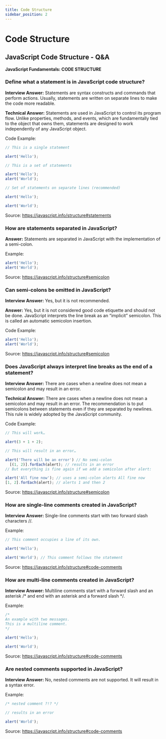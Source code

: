 ```yaml
---
title: Code Structure
sidebar_position: 2
---
```


# Code Structure

## JavaScript Code Structure - Q&A

**JavaScript Fundamentals: CODE STRUCTURE**

### Define what a statement is in JavaScript code structure?

**Interview Answer:** Statements are syntax constructs and commands that perform actions. Usually, statements are written on separate lines to make the code more readable.

**Technical Answer:** Statements are used in JavaScript to control its program flow. Unlike properties, methods, and events, which are fundamentally tied to the object that owns them, statements are designed to work independently of any JavaScript object.

Code Example:

```js
// This is a single statement

alert('Hello');

// This is a set of statements

alert('Hello');
alert('World');

// Set of statements on separate lines (recommended)

alert('Hello');

alert('World');
```

Source: <https://javascript.info/structure#statements>

### How are statements separated in JavaScript?

**Answer:** Statements are separated in JavaScript with the implementation of a semi-colon.

Example:

```js
alert('Hello');
alert('World');
```

Source: <https://javascript.info/structure#semicolon>

### Can semi-colons be omitted in JavaScript?

**Interview Answer:** Yes, but it is not recommended.

**Answer:** Yes, but it is not considered good code etiquette and should not be done. JavaScript interprets the line break as an “implicit” semicolon. This is called an automatic semicolon insertion.

Code Example:

```js
alert('Hello');
alert('World');
```

Source: <https://javascript.info/structure#semicolon>

### Does JavaScript always interpret line breaks as the end of a statement?

**Interview Answer:** There are cases when a newline does not mean a semicolon and may result in an error.

**Technical Answer:** There are cases when a newline does not mean a semicolon and may result in an error. The recommendation is to put semicolons between statements even if they are separated by newlines. This rule is widely adopted by the JavaScript community.

Code Example:

```js
// This will work…

alert(3 + 1 + 2);

// This will result in an error…

alert('There will be an error') // No semi-colon
  [(1, 2)].forEach(alert); // results in an error
// But everything is fine again if we add a semicolon after alert:

alert('All fine now'); // uses a semi-colon alerts All fine now
[1, 2].forEach(alert); // alerts 1 and then 2
```

Source: <https://javascript.info/structure#semicolon>

### How are single-line comments created in JavaScript?

**Interview Answer:** Single-line comments start with two forward slash characters //.

Example:

```js
// This comment occupies a line of its own.

alert('Hello');

alert('World'); // This comment follows the statement
```

Source: <https://javascript.info/structure#code-comments>

### How are multi-line comments created in JavaScript?

**Interview Answer:** Multiline comments start with a forward slash and an asterisk /\* and end with an asterisk and a forward slash \*/.

Example:

```js
/*
An example with two messages.
This is a multiline comment.
*/

alert('Hello');

alert('World');
```

Source: <https://javascript.info/structure#code-comments>

### Are nested comments supported in JavaScript?

**Interview Answer:** No, nested comments are not supported. It will result in a syntax error.

Example:

```js
/* nested comment ?!? */

// results in an error

alert('World');
```

Source: <https://javascript.info/structure#code-comments>
